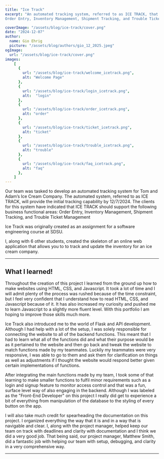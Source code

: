```yaml
---
title: "Ice Track"
excerpt: "An automated tracking system, referred to as ICE TRACK, that supports the following business functional areas: 
Order Entry, Inventory Management, Shipment Tracking, and Trouble Ticket Management."

coverImage: "/assets/blog/ice-track/cover.png"
date: "2024-12-07"
author:
  name: Gio Ehrig
  picture: "/assets/blog/authors/gio_12_2025.jpeg"
ogImage:
  url: "/assets/blog/ice-track/cover.png"
images: 
    [
      {
        url: "/assets/blog/ice-track/welcome_icetrack.png", 
        alt: "Welcome Page"
      },
      {
        url: "/assets/blog/ice-track/login_icetrack.png",
        alt:  "login"
      },
      {
        url: "/assets/blog/ice-track/order_icetrack.png",
        alt: "order"
      },
      {
        url: "/assets/blog/ice-track/ticket_icetrack.png",
        alt: "ticket"
      },
      {
        url: "/assets/blog/ice-track/trouble_icetrack.png",
        alt: "trouble"
      },
      {
        url: "/assets/blog/ice-track/faq_icetrack.png",
        alt: "faq"
      },
    ]
---
```


Our team was tasked to develop an automated tracking system for Tom and Adam’s Ice Cream Company.  The automated system, referred to as ICE TRACK, will provide the initial tracking capability by 12/7/2024. The clients for this system have indicated that ICE TRACK should support the following business functional areas: 
Order Entry, Inventory Management, Shipment Tracking, and Trouble Ticket Management

Ice Track was originally created as an assignment for a software engineering course at SDSU.

I, along with 6 other students, created the skeleton of an online web application that allows you to to track and update the inventory for an ice cream company. 


---

## What I learned!

Throughout the creation of this project I learned from the ground up how to make websites using HTML, CSS, and Javascript. It took a lot of time and I will admit plenty of the process was rushed because of the time constraint, but I feel very confident that I understand how to read HTML, CSS, and Javascript because of it. It has also increased my curiosity and pushed me to learn Javascript to a slightly more fluent level. With this portfolio I am hoping to improve those skills much more. 

Ice Track also introduced me to the world of Flask and API development. Although I had help with a lot of the setup, I was solely responsible for connecting the website to all of the backend functions. This meant that I had to learn what all of the functions did and what their purpose would be as it pertained to the website and then go back and tweak the website to match functions made by my teammates. Luckily my teammates were very responsive, I was able to go to them and ask them for clarification on things as well as adjustments if I thought the website would respond better given certain implementations of functions.

After integrating the main functions made by my team, I took some of that learning to make smaller functions to fulfil minor requirements such as a login and signup feature to monitor access control and that was a fun, surface level way of also engaging in the backend. Although I was labeled as the "Front-End Developer" on this project I really did get to experience a bit of everything from manipulation of the database to the styling of every button on the app. 

I will also take much credit for spearheading the documentation on this project. I organized everything the way that it is and in a way that is navigable and clear. I, along with the project manager, helped keep our team on track with deadlines and clarity with documentation and I think we did a very good job. That being said, our project manager, Matthew Smith, did a fantastic job with helping our team with setup, debugging, and clarity in a very comprehensive way. 

---




<!-- ![minipic]( /assets/blog/ice-track/welcome_icetrack.png )
<img src="/assets/blog/ice-track/welcome_icetrack.png" width="200"/>
This is the Welcome Page also known as the Home page.


![Login]( /assets/blog/ice-track/login_icetrack.png )
The first page you see upon attempt to access.


![Order Entry]( /assets/blog/ice-track/order_icetrack.png )
You would place orders under the 'Order Entry' tab.


![Trouble Ticket as Admin]( /assets/blog/ice-track/ticket_icetrack.png )
This is what the 'Trouble Tickets' tab looks like to someone with admin privileges.


![Trouble Ticket as User]( /assets/blog/ice-track/trouble_icetrack.png )
This is what the 'Trouble Tickets' tab looks like to someone without admin privileges.


![Frequently Asked Questions]( /assets/blog/ice-track/faq_icetrack.png )
This is the Frequently Asked Questions tab, or 'FAQ'. -->
